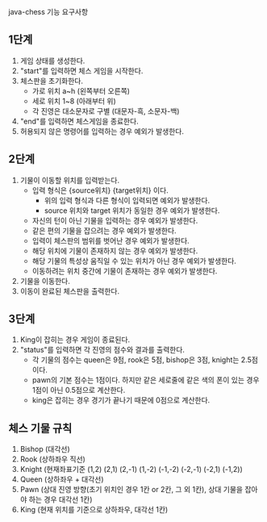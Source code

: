 java-chess 기능 요구사항

## 1단계

1. 게임 상태를 생성한다.
2. "start"를 입력하면 체스 게임을 시작한다.
3. 체스판을 초기화한다.
   - 가로 위치 a~h (왼쪽부터 오른쪽)
   - 세로 위치 1~8 (아래부터 위)
   - 각 진영은 대소문자로 구별 (대문자-흑, 소문자-백)
4. "end"를 입력하면 체스게임을 종료한다.
5. 허용되지 않은 명령어를 입력하는 경우 예외가 발생한다.

## 2단계

1. 기물이 이동할 위치를 입력받는다.
    - 입력 형식은 {source위치} {target위치} 이다.
        - 위의 입력 형식과 다른 형식이 입력되면 예외가 발생한다.
        - source 위치와 target 위치가 동일한 경우 예외가 발생한다.
    - 자신의 턴이 아닌 기물을 입력하는 경우 예외가 발생한다.
    - 같은 편의 기물을 잡으려는 경우 예외가 발생한다.
    - 입력이 체스판의 범위를 벗어난 경우 예외가 발생한다.
    - 해당 위치에 기물이 존재하지 않는 경우 예외가 발생한다.
    - 해당 기물의 특성상 움직일 수 있는 위치가 아닌 경우 예외가 발생한다.
    - 이동하려는 위치 중간에 기물이 존재하는 경우 예외가 발생한다.
2. 기물을 이동한다.
3. 이동이 완료된 체스판을 출력한다.

## 3단계

1. King이 잡히는 경우 게임이 종료된다.
2. "status"를 입력하면 각 진영의 점수와 결과를 출력한다.
    - 각 기물의 점수는 queen은 9점, rook은 5점, bishop은 3점, knight는 2.5점이다.
    - pawn의 기본 점수는 1점이다. 하지만 같은 세로줄에 같은 색의 폰이 있는 경우 1점이 아닌 0.5점으로 계산한다.
    - king은 잡히는 경우 경기가 끝나기 때문에 0점으로 계산한다.


## 체스 기물 규칙

1. Bishop (대각선)
2. Rook (상하좌우 직선)
3. Knight (현재좌표기준 (1,2) (2,1) (2,-1) (1,-2) (-1,-2) (-2,-1) (-2,1) (-1,2))
4. Queen (상하좌우 + 대각선)
5. Pawn (상대 진영 방향(초기 위치인 경우 1칸 or 2칸, 그 외 1칸), 상대 기물을 잡아야 하는 경우 대각선 1칸)
6. King (현재 위치를 기준으로 상하좌우, 대각선 1칸)
